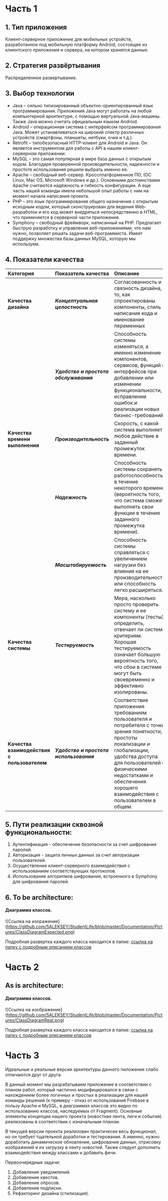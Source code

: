 # Часть 1
## 1.	Тип приложения
Клиент-серверное приложение для мобильных устройств, разработанное под мобильную платформу Android, состоящее из клиентского приложения и сервера, на котором хранятся данные.
## 2.	Стратегия развёртывания
Распределенное развертывание.
## 3. Выбор технологии
  - Java – сильно типизированный объектно-ориентированный язык программирования. Приложения Java могут работать на любой компьютерной архитектуре, с помощью виртуальной Java-машины. Также Java можно считать официальным языком Android.
  - Android – операционная система с интерфейсом программирования Java. Может устанавливаться на широкий спектр различных устройств (смартфоны, планшеты, нетбуки, очки и т.д.).
  - Retrofit – типобезопасный HTTP-клиент для Android и Java. Он является инструментом для работы с API в нашем клиент-серверном приложении.
  - MySQL – это самая популярная в мире база данных с открытым кодом. Благодаря проверенной производительности, надежности и простоте использования решили выбрать именно ее.
  - Apache – свободный веб-сервер. Кроссплатформенное ПО, (ОС Linux, Mac OS, Microsoft Windows и др.). Основными достоинствами Apache считаются надёжность и гибкость конфигурации. А еще часть нашей команды имела небольшой опыт работы с ним на момент начала написания проекта.
  - PHP – это язык программирования общего назначения с открытым исходным кодом, который сконструирован для ведения Web-разработок и его код может внедряться непосредственно в HTML, что применяется в серверной части приложения.
  - Symphony – свободный фреймворк, написанный на PHP. Предлагает быструю разработку и управление веб-приложениями, что нам нужно, позволяет решать задачи веб-программиста. Имеет поддержку множества базы данных MySQL, которую мы используем.
## 4. Показатели качества
|Категория|Показатель качества|Описание|  
|:--|:--|:--|   
|**Качества дизайна**|***Концептуальная целостность*** | Согласованность и связность дизайна, то, как спроектированы компоненты, стиль написания кода и именование переменных|   
| |***Удобство и простота обслуживания***|Способность системы изменяться, а именно изменение компонентов, сервисов, функций и интерфейсов при добавлении или изменении функциональности, исправлении ошибок и реализации новых бизнес-требований.|   
|**Качества времени выполнения**|***Производительность*** |Скорость, с какой система выполняет любое действие в заданный промежуток времени. |   
||***Надежность***|Способность системы сохранять работоспособность в течение некоторого времени (вероятность того, что система сможет выполнять свои функции в течение заданного промежутка времени).|   
||***Масштабируемость***|Способность системы справляться с увеличением нагрузки без влияния на ее производительность или способность легко расширяться.|   
|**Качества системы**|***Тестируемость***|Мера, насколько просто проверить систему и ее компоненты (тесты), определить, отвечает ли система критериям. Хорошая тестируемость означает большую вероятность того, что сбои в системе могут быть своевременно и эффективно изолированы.|   
|**Качества взаимодействия с пользователем**|***Удобство и простота использования***|Соответствие приложения требованиям пользователя и потребителя с точки зрения понятности, простоты локализации и глобализации, удобства доступа для пользователей с физическими недостатками и обеспечения хорошего взаимодействия с пользователем в общем.|
## 5.  Пути реализации сквозной функциональности:
1. Аутентификация - обеспечение безопасности за счет шифрования паролей.
2. Авторизация - защита личных данных за счет авторизации пользователей.
3. Осуществление клиент-серверного взаимодействия с использованием соответствующих протоколов.
4. Использование алгоритмов шифрования, встроенного в Symphony для шифрования паролей.
## 6. To be architecture:
#### Диаграмма классов.

![Ссылка на изоражение] (https://github.com/5ALEKSEY/StudentLife/blob/master/Documentation/Pictures/ClassDiagramExpected.png)


Подробная развертка каждого класса находится в папке:
[ссылка на папку с подробным описанием классов](https://github.com/5ALEKSEY/StudentLife/tree/master/Documentation/Pictures/ClassesEcpected)

# Часть 2
## As is architecture:
#### Диаграмма классов.  


![Ссылка на изображение] (https://github.com/5ALEKSEY/StudentLife/blob/master/Documentation/Pictures/ClassDiagramReal.png)

Подробная развертка каждого класса находится в папке:
[ссылка на папку с подробным описанием классов](https://github.com/5ALEKSEY/StudentLife/tree/master/Documentation/Pictures/ClassesReal)
  
# Часть 3

Идеальные и реальные версии архитектуры данного пиложения слабо отличаются друг от друга.

В данный момент мы разрабатываем приложение в соответствии с планом работ, который частично модифицировался в связи с нахождением более логичных и простых в реализации для нашей команды решений (к примеру - отказ от использования Firebase в пользу Apache и MySQL, в диаграммах классов это видно по использованию классов, наследуемых от Fragment). Основные элементы концепции нашего проекта (новостная лента, лиги и события) реализованы в соответствии с изначальным планом.

В текущей версии проекта реализован практически весь функционал, но он требует тщательной доработки и тестирования. А именно, нужно доработать динамическое обновление, шифрование данных, отрисовку изображений и их загрузку в ленту новостей. Также следует дополнить взаимодействия между классами и добавить фичи.

Первоочередные задачи:
1. Добавление уведомлений.
2. Добавление квестов.
3. Добавление опросов.
4. Добавление подписки.
5. Рефакторинг дизайна (стилизация).
